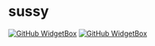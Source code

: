 # sussy
[![GitHub WidgetBox](https://github-widgetbox.vercel.app/api/profile?username=0x3C50&data=followers,repositories,stars,commits)](https://github.com/Jurredr/github-widgetbox)
[![GitHub WidgetBox](https://github-widgetbox.vercel.app/api/skills?names=js,ts,java,python,html,css,csharp,rust,kotlin,bash,xml,json,yaml,mysql,x86,groovy,markdown)](https://github.com/Jurredr/github-widgetbox)
